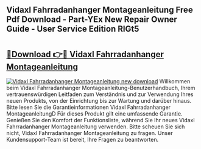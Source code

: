 ## Vidaxl Fahrradanhanger Montageanleitung Free Pdf Download - Part-YEx New Repair Owner Guide - User Service Edition RlGt5

# <h2><a href="http://df6s0fx.blite.top/?on=Vidaxl+Fahrradanhanger+Montageanleitung">🔗Download 👉🔴 Vidaxl Fahrradanhanger Montageanleitung</a></h2>

[![Vidaxl Fahrradanhanger Montageanleitung new download](https://i.imgur.com/lujVjoI.png)](http://df6s0fx.blite.top/?on=Vidaxl+Fahrradanhanger+Montageanleitung)
Willkommen beim Vidaxl Fahrradanhanger Montageanleitung-Benutzerhandbuch, Ihrem vertrauenswürdigen Leitfaden zum Verständnis und zur Verwendung Ihres neuen Produkts, von der Einrichtung bis zur Wartung und darüber hinaus. Bitte lesen Sie die Garantieinformationen Vidaxl Fahrradanhanger MontageanleitungD Für dieses Produkt gilt eine umfassende Garantie. Genießen Sie den Komfort der Funktionsliste, während Sie Ihr neues Vidaxl Fahrradanhanger Montageanleitung verwenden. Bitte scheuen Sie sich nicht, Vidaxl Fahrradanhanger Montageanleitung zu fragen. Unser Kundensupport-Team ist bereit, Ihre Fragen zu beantworten.
